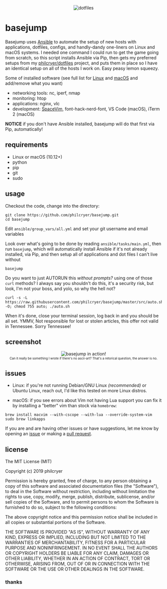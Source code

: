 <div align="center" border="0"><img src="src/logo.png" alt="dotfiles"></div>

# basejump

Basejump uses [Ansible](https://www.ansible.com) to automate the setup of new hosts with applications, dotfiles, configs, and handly-dandy one-liners on Linux and macOS systems. I needed one command I could run to get the game going from scratch, so this script installs Ansible via Pip, then gets my preferred setups from my [philcryer/dotfiles](https://github.com/philcryer/dotfiles) project, and puts them in place so I have an identical setup on all of the hosts I work on. Easy peasy lemon squeezy.

Some of installed software (see full list for [Linux](/ansible/group_vars/linux.yml) and [macOS](/ansible/group_vars/darwin.yml#L15) and add/remove what you want)  

* networking tools: nc, iperf, nmap
* monitoring: htop
* applications: nginx, vlc
* development: [SpaceVim](https://spacevim.org/), font-hack-nerd-font, VS Code (macOS), iTerm 2 (macOS)

__NOTICE__ if you don't have Ansible installed, basejump will do that first via Pip, automatically!

## requirements

* Linux or macOS (10.12+)
* python
* pip
* git
* sudo

## usage

Checkout the code, change into the directory:

```
git clone https://github.com/philcryer/basejump.git
cd basejump
```

Edit `ansible/group_vars/all.yml` and set your git username and email variables

Look over what's going to be done by reading `ansible/tasks/main.yml`, then run `basejump`, which will automatically install Ansible if it's not already installed, via Pip, and then setup all of applications and dot files I can't live without

```
basejump
```

Do you want to just AUTORUN this *without prompts?* using one of those `curl` methods? I always say you shouldn't do this, it's a security risk, but look, I'm not your boss, and yolo, so why the hell not?

```
curl -s -L https://raw.githubusercontent.com/philcryer/basejump/master/src/auto.sh -O; chmod 755 auto; ./auto.sh
```

When it's done, close your terminal session, log back in and you should be all set. YMMV, Not responsible for lost or stolen articles, this offer not valid in Tennessee. Sorry Tennessee! 

## screenshot

<div align="center" border="0"><img src="src/screenshot.png" alt="basejump in action!"><br /><font size="1">Can it really be something I wrote if there's no ascii-art? That's a retorical question, the answer is no.</font></div>

## issues

* Linux: if you're not running Debian/GNU Linux _(recommended)_ or Ubuntu Linux, reach out, I'd like this tested on more Linux distros.

* macOS: if you see errors about Vim not having Lua support you can fix it by installing a "better" vim than stock via `homebrew`:

```
brew install macvim --with-cscope --with-lua --override-system-vim
sudo brew linkapps
```

If you are and are having other issues or have suggestions, let me know by opening an [issue](https://github.com/philcryer/basejump/issues) or making a [pull request](https://github.com/philcryer/basejump/pulls).

## license 

The MIT License (MIT)

Copyright (c) 2019 philcryer

Permission is hereby granted, free of charge, to any person obtaining a copy
of this software and associated documentation files (the "Software"), to deal
in the Software without restriction, including without limitation the rights
to use, copy, modify, merge, publish, distribute, sublicense, and/or sell
copies of the Software, and to permit persons to whom the Software is
furnished to do so, subject to the following conditions:

The above copyright notice and this permission notice shall be included in all
copies or substantial portions of the Software.

THE SOFTWARE IS PROVIDED "AS IS", WITHOUT WARRANTY OF ANY KIND, EXPRESS OR
IMPLIED, INCLUDING BUT NOT LIMITED TO THE WARRANTIES OF MERCHANTABILITY,
FITNESS FOR A PARTICULAR PURPOSE AND NONINFRINGEMENT. IN NO EVENT SHALL THE
AUTHORS OR COPYRIGHT HOLDERS BE LIABLE FOR ANY CLAIM, DAMAGES OR OTHER
LIABILITY, WHETHER IN AN ACTION OF CONTRACT, TORT OR OTHERWISE, ARISING FROM,
OUT OF OR IN CONNECTION WITH THE SOFTWARE OR THE USE OR OTHER DEALINGS IN THE
SOFTWARE.

### thanks
